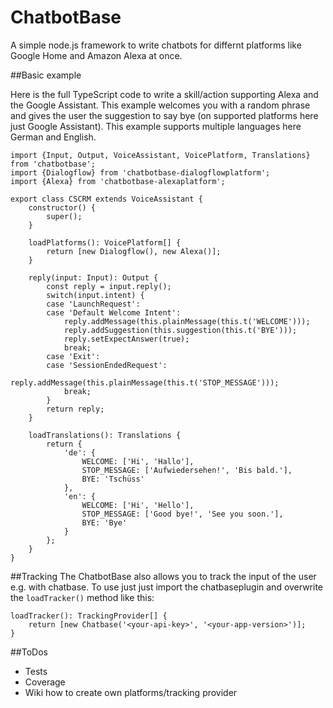 # ChatbotBase
A simple node.js framework to write chatbots for differnt platforms like Google Home and Amazon Alexa at once.

##Basic example

Here is the full TypeScript code to write a skill/action supporting Alexa and the Google Assistant. This example
welcomes you with a random phrase and gives the user the suggestion to say bye (on supported platforms here just Google
Assistant). This example supports multiple languages here German and English.

    import {Input, Output, VoiceAssistant, VoicePlatform, Translations} from 'chatbotbase';
    import {Dialogflow} from 'chatbotbase-dialogflowplatform';
    import {Alexa} from 'chatbotbase-alexaplatform';
     
    export class CSCRM extends VoiceAssistant {
        constructor() {
            super();
        }
        
        loadPlatforms(): VoicePlatform[] {
            return [new Dialogflow(), new Alexa()];
        }
        
        reply(input: Input): Output {
            const reply = input.reply();
            switch(input.intent) {
            case 'LaunchRequest':
            case 'Default Welcome Intent':
                reply.addMessage(this.plainMessage(this.t('WELCOME')));
                reply.addSuggestion(this.suggestion(this.t('BYE')));
                reply.setExpectAnswer(true);
                break;
            case 'Exit':
            case 'SessionEndedRequest':
                reply.addMessage(this.plainMessage(this.t('STOP_MESSAGE')));
                break;
            }
            return reply;
        }
        
        loadTranslations(): Translations {
            return {
                'de': {
                    WELCOME: ['Hi', 'Hallo'],
                    STOP_MESSAGE: ['Aufwiedersehen!', 'Bis bald.'],
                    BYE: 'Tschüss'
                },
                'en': {
                    WELCOME: ['Hi', 'Hello'],
                    STOP_MESSAGE: ['Good bye!', 'See you soon.'],
                    BYE: 'Bye'
                }
            };
        }
    }

##Tracking
The ChatbotBase also allows you to track the input of the user e.g. with chatbase. To use just just import the
chatbaseplugin and overwrite the `loadTracker()` method like this:

    loadTracker(): TrackingProvider[] {
        return [new Chatbase('<your-api-key>', '<your-app-version>')];
    }

##ToDos
* Tests
* Coverage
* Wiki how to create own platforms/tracking provider